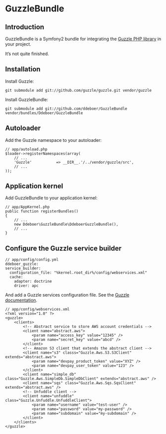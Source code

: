 # GuzzleBundle
## Introduction 
GuzzleBundle is a Symfony2 bundle for integrating the [Guzzle PHP library](http://github.com/guzzle/guzzle) in your project.

It’s not quite finished.

## Installation
Install Guzzle:

    git submodule add git://github.com/guzzle/guzzle.git vendor/guzzle

Install GuzzleBundle:

    git submodule add git://github.com/ddeboer/GuzzleBundle vendor/bundles/Ddeboer/GuzzleBundle

## Autoloader
Add the Guzzle namespace to your autoloader:

    // app/autoload.php
    $loader->registerNamespaces(array(
		// ...
		'Guzzle'           => __DIR__.'/../vendor/guzzle/src',
		// ...
	));
    
## Application kernel
Add GuzzleBundle to your application kernel:

    // app/AppKernel.php
	public function registerBundles()
	{
		// ...
		new Ddeboer\GuzzleBundle\DdeboerGuzzleBundle(),
		// ...
	}
	
## Configure the Guzzle service builder

	// app/config/config.yml
	ddeboer_guzzle: 
    service_builder:
      configuration_file: "%kernel.root_dir%/config/webservices.xml"
      cache: 
        adapter: doctrine
        driver: apc

And add a Guzzle services configuration file. See the [Guzzle documentation](http://guzzlephp.org/docs/tour/using_services/#describe-clients-using-your-services-xml-file).
	
	// app/config/webservices.xml
	<?xml version="1.0" ?>
	<guzzle>
	    <clients>
	        <!-- Abstract service to store AWS account credentials -->
	        <client name="abstract.aws">
	            <param name="access_key" value="12345" />
	            <param name="secret_key" value="abcd" />
	        </client>
	        <!-- Amazon S3 client that extends the abstract client -->
	        <client name="s3" classs="Guzzle.Aws.S3.S3Client" extends="abstract.aws">
	            <param name="devpay_product_token" value="XYZ" />
	            <param name="devpay_user_token" value="123" />
	        </client>
	        <client name="simple_db" class="Guzzle.Aws.SimpleDb.SimpleDbClient" extends="abstract.aws" />
	        <client name="sqs" class="Guzzle.Aws.Sqs.SqsClient" extends="abstract.aws" />
	        <!-- Unfuddle client -->
	        <client name="unfuddle" class="Guzzle.Unfuddle.UnfuddleClient">
	            <param name="username" value="test-user" />
	            <param name="password" value="my-password" />
	            <param name="subdomain" value="my-subdomain" />
	        </client>
	    </clients>
	</guzzle>
